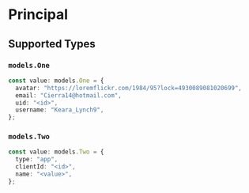 # Principal


## Supported Types

### `models.One`

```typescript
const value: models.One = {
  avatar: "https://loremflickr.com/1984/95?lock=4930089081020699",
  email: "Cierra14@hotmail.com",
  uid: "<id>",
  username: "Keara_Lynch9",
};
```

### `models.Two`

```typescript
const value: models.Two = {
  type: "app",
  clientId: "<id>",
  name: "<value>",
};
```

